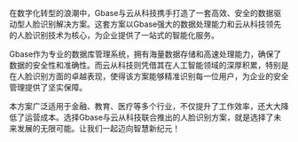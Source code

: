 在数字化转型的浪潮中，Gbase与云从科技携手打造了一套高效、安全的数据驱动型人脸识别解决方案。这套方案以Gbase强大的数据处理能力和云从科技领先的人脸识别技术为核心，为企业提供了一站式的智能化服务。

Gbase作为专业的数据库管理系统，拥有海量数据存储和高速处理能力，确保了数据的安全性和准确性。而云从科技则凭借其在人工智能领域的深厚积累，特别是在人脸识别方面的卓越表现，使得该方案能够精准识别每一位用户，为企业的安全管理提供了坚实保障。

本方案广泛适用于金融、教育、医疗等多个行业，不仅提升了工作效率，还大大降低了运营成本。选择Gbase与云从科技联合推出的人脸识别方案，就是选择了未来发展的无限可能。让我们一起迈向智慧新纪元！